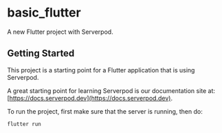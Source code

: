 # basic_flutter

A new Flutter project with Serverpod.

## Getting Started

This project is a starting point for a Flutter application that is using
Serverpod.

A great starting point for learning Serverpod is our documentation site at:
[https://docs.serverpod.dev](https://docs.serverpod.dev).

To run the project, first make sure that the server is running, then do:

    flutter run
